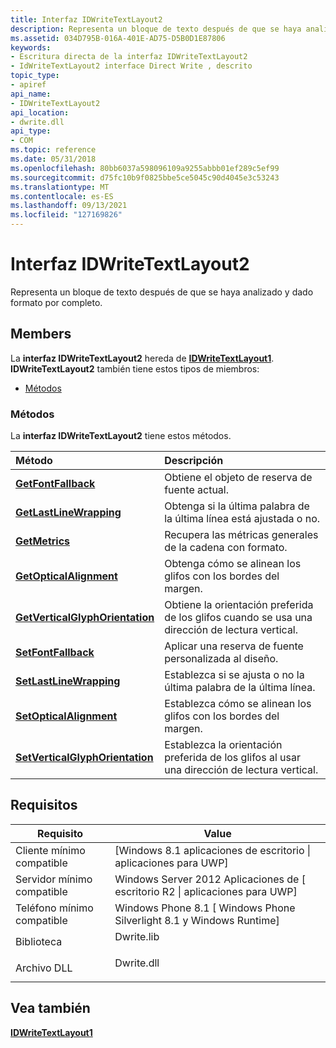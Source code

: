 ```yaml
---
title: Interfaz IDWriteTextLayout2
description: Representa un bloque de texto después de que se haya analizado y dado formato por completo. | Interfaz IDWriteTextLayout2
ms.assetid: 034D795B-016A-401E-AD75-D5B0D1E87806
keywords:
- Escritura directa de la interfaz IDWriteTextLayout2
- IdWriteTextLayout2 interface Direct Write , descrito
topic_type:
- apiref
api_name:
- IDWriteTextLayout2
api_location:
- dwrite.dll
api_type:
- COM
ms.topic: reference
ms.date: 05/31/2018
ms.openlocfilehash: 80bb6037a598096109a9255abbb01ef289c5ef99
ms.sourcegitcommit: d75fc10b9f0825bbe5ce5045c90d4045e3c53243
ms.translationtype: MT
ms.contentlocale: es-ES
ms.lasthandoff: 09/13/2021
ms.locfileid: "127169826"
---
```

# <a name="idwritetextlayout2-interface"></a>Interfaz IDWriteTextLayout2

Representa un bloque de texto después de que se haya analizado y dado formato por completo.

## <a name="members"></a>Members

La **interfaz IDWriteTextLayout2** hereda de [**IDWriteTextLayout1**](/windows/win32/api/dwrite_1/nn-dwrite_1-idwritetextlayout1). **IDWriteTextLayout2** también tiene estos tipos de miembros:

-   [Métodos](#methods)

### <a name="methods"></a>Métodos

La **interfaz IDWriteTextLayout2** tiene estos métodos.



| Método                                                                                | Descripción                                                                                 |
|:--------------------------------------------------------------------------------------|:--------------------------------------------------------------------------------------------|
| [**GetFontFallback**](/windows/win32/api/dwrite_2/nf-dwrite_2-idwritetextlayout2-getfontfallback)                         | Obtiene el objeto de reserva de fuente actual. <br/>                                           |
| [**GetLastLineWrapping**](/windows/win32/api/dwrite_2/nf-dwrite_2-idwritetextlayout2-getlastlinewrapping)                 | Obtenga si la última palabra de la última línea está ajustada o no.<br/>                    |
| [**GetMetrics**](idwritetextlayout2-getmetrics.md)                                   | Recupera las métricas generales de la cadena con formato. <br/>                             |
| [**GetOpticalAlignment**](/windows/win32/api/dwrite_2/nf-dwrite_2-idwritetextlayout2-getopticalalignment)                 | Obtenga cómo se alinean los glifos con los bordes del margen. <br/>                               |
| [**GetVerticalGlyphOrientation**](/windows/win32/api/dwrite_2/nf-dwrite_2-idwritetextlayout2-getverticalglyphorientation) | Obtiene la orientación preferida de los glifos cuando se usa una dirección de lectura vertical.<br/> |
| [**SetFontFallback**](/windows/win32/api/dwrite_2/nf-dwrite_2-idwritetextlayout2-setfontfallback)                         | Aplicar una reserva de fuente personalizada al diseño.<br/>                                        |
| [**SetLastLineWrapping**](/windows/win32/api/dwrite_2/nf-dwrite_2-idwritetextlayout2-setlastlinewrapping)                 | Establezca si se ajusta o no la última palabra de la última línea. <br/>                   |
| [**SetOpticalAlignment**](/windows/win32/api/dwrite_2/nf-dwrite_2-idwritetextlayout2-setopticalalignment)                 | Establezca cómo se alinean los glifos con los bordes del margen.<br/>                                |
| [**SetVerticalGlyphOrientation**](/windows/win32/api/dwrite_2/nf-dwrite_2-idwritetextlayout2-setverticalglyphorientation) | Establezca la orientación preferida de los glifos al usar una dirección de lectura vertical.<br/> |



 

## <a name="requirements"></a>Requisitos



| Requisito | Value |
|-------------------------------------|-----------------------------------------------------------------------------------------|
| Cliente mínimo compatible<br/> | \[Windows 8.1 aplicaciones de escritorio \| aplicaciones para UWP\]<br/>                                     |
| Servidor mínimo compatible<br/> | Windows Server 2012 Aplicaciones de \[ escritorio R2 \| aplicaciones para UWP\]<br/>                          |
| Teléfono mínimo compatible<br/>  | Windows Phone 8.1 \[ Windows Phone Silverlight 8.1 y Windows Runtime\]<br/> |
| Biblioteca<br/>                  | <dl> <dt>Dwrite.lib</dt> </dl>   |
| Archivo DLL<br/>                      | <dl> <dt>Dwrite.dll</dt> </dl>   |



## <a name="see-also"></a>Vea también

<dl> <dt>

[**IDWriteTextLayout1**](/windows/win32/api/dwrite_1/nn-dwrite_1-idwritetextlayout1)
</dt> </dl>

 

